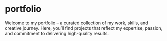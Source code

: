 # portfolio
Welcome to my portfolio – a curated collection of my work, skills, and creative journey. Here, you’ll find projects that reflect my expertise, passion, and commitment to delivering high-quality results. 
